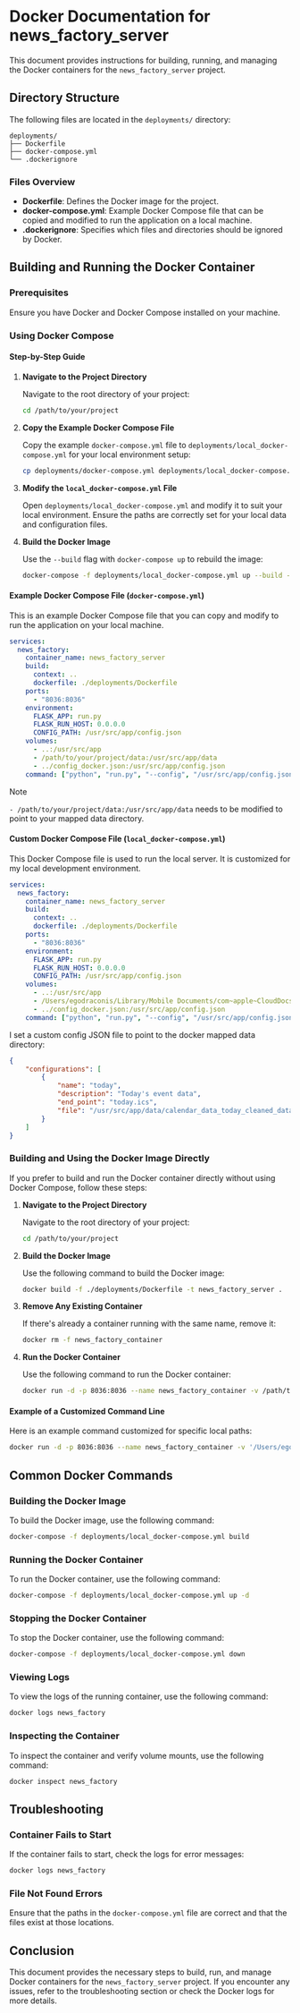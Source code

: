 # Docker Documentation for news_factory_server

This document provides instructions for building, running, and managing the Docker containers for the `news_factory_server` project.

## Directory Structure

The following files are located in the `deployments/` directory:

```
deployments/
├── Dockerfile
├── docker-compose.yml
└── .dockerignore
```

### Files Overview

- **Dockerfile**: Defines the Docker image for the project.
- **docker-compose.yml**: Example Docker Compose file that can be copied and modified to run the application on a local machine.
- **.dockerignore**: Specifies which files and directories should be ignored by Docker.

## Building and Running the Docker Container

### Prerequisites

Ensure you have Docker and Docker Compose installed on your machine.

### Using Docker Compose

#### Step-by-Step Guide

1. **Navigate to the Project Directory**

   Navigate to the root directory of your project:

   ```bash
   cd /path/to/your/project
   ```

2. **Copy the Example Docker Compose File**

   Copy the example `docker-compose.yml` file to `deployments/local_docker-compose.yml` for your local environment setup:

   ```bash
   cp deployments/docker-compose.yml deployments/local_docker-compose.yml
   ```

3. **Modify the `local_docker-compose.yml` File**

   Open `deployments/local_docker-compose.yml` and modify it to suit your local environment. Ensure the paths are correctly set for your local data and configuration files.

4. **Build the Docker Image**

   Use the `--build` flag with `docker-compose up` to rebuild the image:

   ```bash
   docker-compose -f deployments/local_docker-compose.yml up --build -d
   ```

#### Example Docker Compose File (`docker-compose.yml`)

This is an example Docker Compose file that you can copy and modify to run the application on your local machine.

```yaml
services:
  news_factory:
    container_name: news_factory_server
    build:
      context: ..
      dockerfile: ./deployments/Dockerfile
    ports:
      - "8036:8036"
    environment:
      FLASK_APP: run.py
      FLASK_RUN_HOST: 0.0.0.0
      CONFIG_PATH: /usr/src/app/config.json
    volumes:
      - ..:/usr/src/app
      - /path/to/your/project/data:/usr/src/app/data
      - ../config_docker.json:/usr/src/app/config.json
    command: ["python", "run.py", "--config", "/usr/src/app/config.json"]
```

> [!NOTE]
> `- /path/to/your/project/data:/usr/src/app/data` needs to be modified to point to your mapped data directory.

#### Custom Docker Compose File (`local_docker-compose.yml`)

This Docker Compose file is used to run the local server. It is customized for my local development environment.

```yaml
services:
  news_factory:
    container_name: news_factory_server
    build:
      context: ..
      dockerfile: ./deployments/Dockerfile
    ports:
      - "8036:8036"
    environment:
      FLASK_APP: run.py
      FLASK_RUN_HOST: 0.0.0.0
      CONFIG_PATH: /usr/src/app/config.json
    volumes:
      - ..:/usr/src/app
      - /Users/egodraconis/Library/Mobile Documents/com~apple~CloudDocs/rabbits_hole/calendars:/usr/src/app/data
      - ../config_docker.json:/usr/src/app/config.json
    command: ["python", "run.py", "--config", "/usr/src/app/config.json"]

```

I set a custom config JSON file to point to the docker mapped data directory:

```json
{
    "configurations": [
        {
            "name": "today",
            "description": "Today's event data",
            "end_point": "today.ics",
            "file": "/usr/src/app/data/calendar_data_today_cleaned_data.json"
        }
    ]
}
```

### Building and Using the Docker Image Directly

If you prefer to build and run the Docker container directly without using Docker Compose, follow these steps:

1. **Navigate to the Project Directory**

   Navigate to the root directory of your project:

   ```bash
   cd /path/to/your/project
   ```

2. **Build the Docker Image**

   Use the following command to build the Docker image:

   ```bash
   docker build -f ./deployments/Dockerfile -t news_factory_server .
   ```

3. **Remove Any Existing Container**

   If there's already a container running with the same name, remove it:

   ```bash
   docker rm -f news_factory_container
   ```

4. **Run the Docker Container**

   Use the following command to run the Docker container:

   ```bash
   docker run -d -p 8036:8036 --name news_factory_container -v /path/to/your/data:/usr/src/app/data -v /path/to/your/config_file.json:/usr/src/app/config.json news_factory_server
   ```

#### Example of a Customized Command Line

Here is an example command customized for specific local paths:

```bash
docker run -d -p 8036:8036 --name news_factory_container -v '/Users/egodraconis/Library/Mobile Documents/com~apple~CloudDocs/rabbits_hole/calendars':/usr/src/app/data -v '/Users/Jimmy/websharp/projects/python/forexfactory/news_factory_server/config_docker.json':/usr/src/app/config.json news_factory_server
```

## Common Docker Commands

### Building the Docker Image

To build the Docker image, use the following command:

```bash
docker-compose -f deployments/local_docker-compose.yml build
```

### Running the Docker Container

To run the Docker container, use the following command:

```bash
docker-compose -f deployments/local_docker-compose.yml up -d
```

### Stopping the Docker Container

To stop the Docker container, use the following command:

```bash
docker-compose -f deployments/local_docker-compose.yml down
```

### Viewing Logs

To view the logs of the running container, use the following command:

```bash
docker logs news_factory
```

### Inspecting the Container

To inspect the container and verify volume mounts, use the following command:

```bash
docker inspect news_factory
```

## Troubleshooting

### Container Fails to Start

If the container fails to start, check the logs for error messages:

```bash
docker logs news_factory
```

### File Not Found Errors

Ensure that the paths in the `docker-compose.yml` file are correct and that the files exist at those locations.

## Conclusion

This document provides the necessary steps to build, run, and manage Docker containers for the `news_factory_server` project. If you encounter any issues, refer to the troubleshooting section or check the Docker logs for more details.
